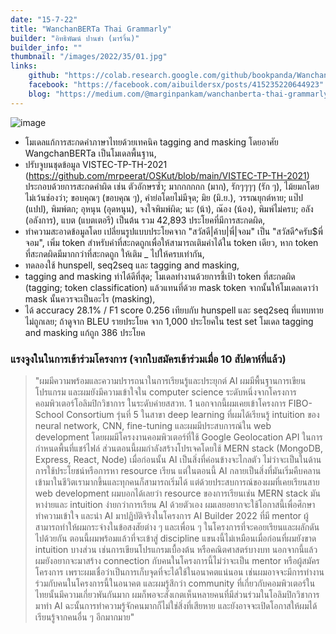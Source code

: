 ```yaml
---
date: "15-7-22"
title: "WanchanBERTa Thai Grammarly"
builder: "อิทธิพัฒน์ ปานขำ (มาร์จิ้น)"
builder_info: ""
thumbnail: "/images/2022/35/01.jpg"
links:
    github: "https://colab.research.google.com/github/bookpanda/WanchanBERTa-Thai-Grammarly/blob/main/demo.ipynb"
    facebook: "https://facebook.com/aibuildersx/posts/415235220644923"
    blog: "https://medium.com/@marginpankam/wanchanberta-thai-grammarly-5010671797c7"
---
```


![image](/images/2022/35/01.jpg)

- โมเดลแก้การสะกดคำภาษาไทยด้วยเทคนิค tagging and masking โดยอาศัย WangchanBERTa เป็นโมเดลพื้นฐาน,
- ปรับจูบนชุดข้อมูล VISTEC-TP-TH-2021 (https://github.com/mrpeerat/OSKut/blob/main/VISTEC-TP-TH-2021) ประกอบด้วยการสะกดคำผิด เช่น ตัวอักษรซ้ำ; มากกกกกก (มาก), รักๆๆๆๆ (รัก ๆ), ไม้ยมกโดยไม่เว้นช่องว่า; ขอบคุณๆ (ขอบคุณ ๆ), คำย่อโดยไม่มีจุด; มิย (มิ.ย.), วรรณยุกต์หาย; แป๊ป (แปป), พิมพ์ตก; อุหนุน (อุดหนุน), จงใจพิมพ์ผิด; นะ (น้า), ณ๊อง (น้อง), พิมพ์ไม่ครบ; อลัง (อลังการ), แบต (แบตเตอรี) เป็นต้น รวม 42,893 ประโยคที่มีการสะกดผิด,
- ทำความสะอาดข้อมูลโดย เปลี่ยนรูปแบบประโยคจาก "สวัสดี|<msp value=”ครับ”>ค้าบ</msp>|พี่|<ne>จอม</ne>" เป็น "สวัสดี^ครับ$พี่จอม", เพิ่ม token สำหรับคำที่สะกดถูกเพื่อให้สามารถเติมคำได้ใน token เดียว, หาก token ที่สะกดผิดมีมากกว่าที่สะกดถูก ให้เติม _ ไปให้ครบเท่ากัน,
- ทดลองใช้ hunspell, seq2seq และ tagging and masking,
- tagging and masking ทำได้ดีที่สุด; โมเดลทำงานด้วยการชี้เป้า token ที่สะกดผิด (tagging; token classification) แล้วแทนที่ด้วย mask token จากนั้นให้โมเดลเดาว่า mask นั้นควรจะเป็นอะไร (masking),
- ได้ accuracy 28.1% / F1 score 0.256 เทียบกับ hunspell และ seq2seq ที่แทบทายไม่ถูกเลย; ถ้าดูจาก BLEU รายประโยค จาก 1,000 ประโยคใน test set โมเดล tagging and masking แก้ถูก 386 ประโยค

### แรงจูงในในการเข้าร่วมโครงการ (จากใบสมัครเข้าร่วมเมื่อ 10 สัปดาห์ที่แล้ว)

> "ผมมีความพร้อมและความปรารถนาในการเรียนรู้และประยุกต์ AI ผมมีพื้นฐานการเขียนโปรแกรม และผมยังมีความเข้าใจใน computer science ระดับหนึ่งจากโครงการคอมพิวเตอร์โอลิมปิกวิชาการ ในระดับค่ายสสวท. 1 นอกจากนี้ผมเคยเข้าโครงการ FIBO-School Consortium รุ่นที่ 5 ในสาขา deep learning ที่ผมได้เรียนรู้ intuition ของ neural network, CNN, fine-tuning และผมมีประสบการณ์ใน web development โดยผมมีโครงงานคอมพิวเตอร์ที่ใช้ Google Geolocation API ในการกำหนดพื้นที่แชร์ไฟล์ ส่วนตอนนี้ผมกำลังสร้างโปรเจคโดยใช้ MERN stack (MongoDB, Express, React, Node)  เมื่อก่อนนั้น AI เป็นสิ่งที่ค่อนข้างจะไกลตัว ไม่ว่าจะเป็นในด้านการใช้ประโยชน์หรือการหา resource เรียน แต่ในตอนนี้ AI กลายเป็นสิ่งที่มันเริ่มคืบคลานเข้ามาในชีวิตเรามากขึ้นและทุกคนก็สามารถเริ่มได้ แต่ด้วยประสบการณ์ของผมที่เคยเรียนสาย web development ผมบอกได้เลยว่า resource ของการเรียนเช่น MERN stack มันหาง่ายและ intuition ง่ายกว่าการเรียน AI ด้วยตัวเอง ผมเลยอยากจะใช้โอกาสนี้เพื่อศึกษา ทำความเข้าใจ และนำ AI มาปฏิบัติจริงในโครงการ AI Builder 2022 ที่มี mentor ผู้สามารถทำให้ผมกระจ่างในข้อสงสัยต่าง ๆ และเพื่อน ๆ ในโครงการที่จะคอยเรียนและผลักดันไปด้วยกัน ตอนนี้ผมพร้อมแล้วที่จะเข้าสู่ discipline แขนงนี้ไม่เหมือนเมื่อก่อนที่ผมยังขาด intuition บางส่วน เช่นการเขียนโปรแกรมเบื้องต้น หรือคณิตศาสตร์บางบท นอกจากนี้แล้วผมยังอยากจะมาสร้าง connection กับคนในโครงการนี้ไม่ว่าจะเป็น mentor หรือผู้สมัครโครงการ เพราะผมเชื่อว่าเป็นการเก็บจุดที่จะได้ใช้ในอนาคตแน่นอน เช่นผมอาจจะมีการทำงานร่วมกับคนในโครงการนี้ในอนาคต และผมรู้สึกว่า community ที่เกี่ยวกับคอมพิวเตอร์ในไทยนั้นมีความเกี่ยวพันกันมาก ผมก็พอจะสังเกตเห็นหลายคนที่มีส่วนร่วมในโอลิมปิกวิชาการมาทำ AI ฉะนั้นการทำความรู้จักคนมากก็ไม่ใช่สิ่งที่เสียหาย และยังอาจจะเปิดโอกาสให้ผมได้เรียนรู้จากคนอื่น ๆ อีกมากมาย"